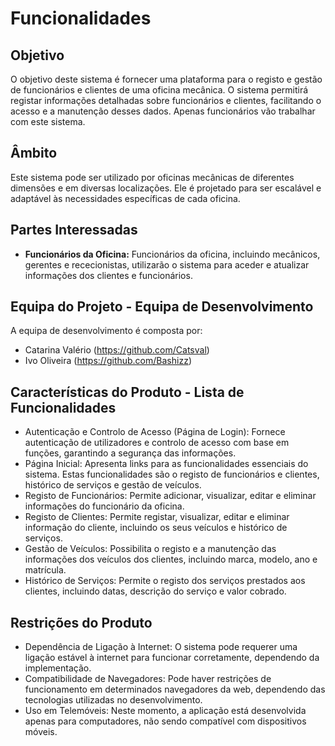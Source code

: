 # Funcionalidades

## Objetivo
O objetivo deste sistema é fornecer uma plataforma para o registo e gestão de funcionários e clientes de uma oficina mecânica. O sistema permitirá registar informações detalhadas sobre funcionários e clientes, facilitando o acesso e a manutenção desses dados. Apenas funcionários vão trabalhar com este sistema.

## Âmbito
Este sistema pode ser utilizado por oficinas mecânicas de diferentes dimensões e em diversas localizações. Ele é projetado para ser escalável e adaptável às necessidades específicas de cada oficina.

## Partes Interessadas
- **Funcionários da Oficina:** Funcionários da oficina, incluindo mecânicos, gerentes e rececionistas, utilizarão o sistema para aceder e atualizar informações dos clientes e funcionários.

## Equipa do Projeto - Equipa de Desenvolvimento
A equipa de desenvolvimento é composta por:

- Catarina Valério (https://github.com/Catsval)
- Ivo Oliveira (https://github.com/Bashizz)

## Características do Produto - Lista de Funcionalidades
- Autenticação e Controlo de Acesso (Página de Login): Fornece autenticação de utilizadores e controlo de acesso com base em funções, garantindo a segurança das informações.
- Página Inicial: Apresenta links para as funcionalidades essenciais do sistema. Estas funcionalidades são o registo de funcionários e clientes, histórico de serviços e gestão de veículos.
- Registo de Funcionários: Permite adicionar, visualizar, editar e eliminar informações do funcionário da oficina.
- Registo de Clientes: Permite registar, visualizar, editar e eliminar informação do cliente, incluindo os seus veículos e histórico de serviços.
- Gestão de Veículos: Possibilita o registo e a manutenção das informações dos veículos dos clientes, incluindo marca, modelo, ano e matrícula.
- Histórico de Serviços: Permite o registo dos serviços prestados aos clientes, incluindo datas, descrição do serviço e valor cobrado.

## Restrições do Produto
- Dependência de Ligação à Internet: O sistema pode requerer uma ligação estável à internet para funcionar corretamente, dependendo da implementação.
- Compatibilidade de Navegadores: Pode haver restrições de funcionamento em determinados navegadores da web, dependendo das tecnologias utilizadas no desenvolvimento.
- Uso em Telemóveis: Neste momento, a aplicação está desenvolvida apenas para computadores, não sendo compatível com dispositivos móveis.
